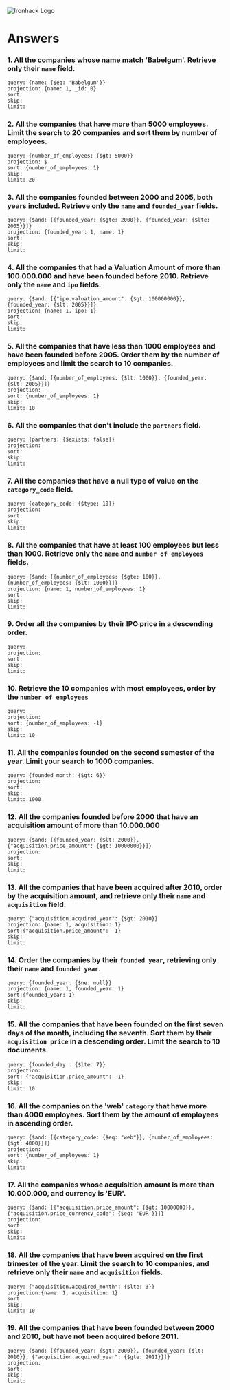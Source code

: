 ![Ironhack Logo](https://i.imgur.com/1QgrNNw.png)

# Answers

### 1. All the companies whose name match 'Babelgum'. Retrieve only their `name` field.

    query: {name: {$eq: 'Babelgum'}}
    projection: {name: 1, _id: 0}
    sort:
    skip: 
    limit:

### 2. All the companies that have more than 5000 employees. Limit the search to 20 companies and sort them by **number of employees**.

    query: {number_of_employees: {$gt: 5000}}
    projection: $
    sort: {number_of_employees: 1}
    skip: 
    limit: 20

### 3. All the companies founded between 2000 and 2005, both years included. Retrieve only the `name` and `founded_year` fields.

    query: {$and: [{founded_year: {$gte: 2000}}, {founded_year: {$lte: 2005}}]}
    projection: {founded_year: 1, name: 1}
    sort: 
    skip: 
    limit:

### 4. All the companies that had a Valuation Amount of more than 100.000.000 and have been founded before 2010. Retrieve only the `name` and `ipo` fields.

    query: {$and: [{"ipo.valuation_amount": {$gt: 100000000}}, {founded_year: {$lt: 2005}}]}
    projection: {name: 1, ipo: 1}
    sort: 
    skip: 
    limit:

### 5. All the companies that have less than 1000 employees and have been founded before 2005. Order them by the number of employees and limit the search to 10 companies.

    query: {$and: [{number_of_employees: {$lt: 1000}}, {founded_year: {$lt: 2005}}]}
    projection: 
    sort: {number_of_employees: 1}
    skip: 
    limit: 10

### 6. All the companies that don't include the `partners` field.

    query: {partners: {$exists: false}}
    projection: 
    sort: 
    skip: 
    limit:

### 7. All the companies that have a null type of value on the `category_code` field.

    query: {category_code: {$type: 10}}
    projection: 
    sort: 
    skip: 
    limit:

### 8. All the companies that have at least 100 employees but less than 1000. Retrieve only the `name` and `number of employees` fields.

    query: {$and: [{number_of_employees: {$gte: 100}}, {number_of_employees: {$lt: 1000}}]}
    projection: {name: 1, number_of_employees: 1}
    sort: 
    skip: 
    limit:

### 9. Order all the companies by their IPO price in a descending order.

    query: 
    projection: 
    sort: 
    skip: 
    limit:

### 10. Retrieve the 10 companies with most employees, order by the `number of employees`

    query: 
    projection: 
    sort: {number_of_employees: -1}
    skip: 
    limit: 10

### 11. All the companies founded on the second semester of the year. Limit your search to 1000 companies.

    query: {founded_month: {$gt: 6}}
    projection: 
    sort: 
    skip: 
    limit: 1000

### 12. All the companies founded before 2000 that have an acquisition amount of more than 10.000.000

    query: {$and: [{founded_year: {$lt: 2000}}, {"acquisition.price_amount": {$gt: 10000000}}]}
    projection: 
    sort: 
    skip: 
    limit:

### 13. All the companies that have been acquired after 2010, order by the acquisition amount, and retrieve only their `name` and `acquisition` field.

    query: {"acquisition.acquired_year": {$gt: 2010}}
    projection: {name: 1, acquisition: 1}
    sort:{"acquisition.price_amount": -1}
    skip: 
    limit:

### 14. Order the companies by their `founded year`, retrieving only their `name` and `founded year`.

    query: {founded_year: {$ne: null}}
    projection: {name: 1, founded_year: 1}
    sort:{founded_year: 1}
    skip: 
    limit:

### 15. All the companies that have been founded on the first seven days of the month, including the seventh. Sort them by their `acquisition price` in a descending order. Limit the search to 10 documents.

    query: {founded_day : {$lte: 7}}
    projection: 
    sort: {"acquisition.price_amount": -1}
    skip: 
    limit: 10

### 16. All the companies on the 'web' `category` that have more than 4000 employees. Sort them by the amount of employees in ascending order.

    query: {$and: [{category_code: {$eq: "web"}}, {number_of_employees: {$gt: 4000}}]}
    projection: 
    sort: {number_of_employees: 1}
    skip: 
    limit:

### 17. All the companies whose acquisition amount is more than 10.000.000, and currency is 'EUR'.

    query: {$and: [{"acquisition.price_amount": {$gt: 10000000}}, {"acquisition.price_currency_code": {$eq: 'EUR'}}]}
    projection: 
    sort: 
    skip: 
    limit:

### 18. All the companies that have been acquired on the first trimester of the year. Limit the search to 10 companies, and retrieve only their `name` and `acquisition` fields.

    query: {"acquisition.acquired_month": {$lte: 3}}
    projection:{name: 1, acquisition: 1}
    sort: 
    skip: 
    limit: 10

### 19. All the companies that have been founded between 2000 and 2010, but have not been acquired before 2011.

    query: {$and: [{founded_year: {$gt: 2000}}, {founded_year: {$lt: 2010}}, {"acquisition.acquired_year": {$gte: 2011}}]}
    projection: 
    sort: 
    skip: 
    limit:
